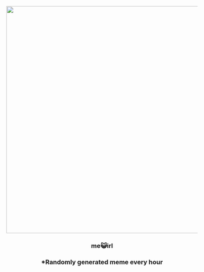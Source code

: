 <p align="center">
        <img src="https://i.redd.it/kuzb951vzj791.jpg" width="600" height="600">
        </p>
        <h3 align="center">me😺irl</h3>
        <h3 align="center">*Randomly generated meme every hour</h3>
    